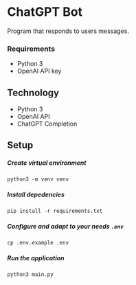 # ChatGPT Bot
Program that responds to users messages.

### Requirements
* Python 3
* OpenAI API key

## Technology
* Python 3
* OpenAI API
* ChatGPT Completion

## Setup
##### Create virtual environment
```
python3 -m venv venv
```

##### Install depedencies
```
pip install -r requirements.txt
```

##### Configure and adapt to your needs `.env`
```
cp .env.example .env
```

##### Run the application
```
python3 main.py
```
